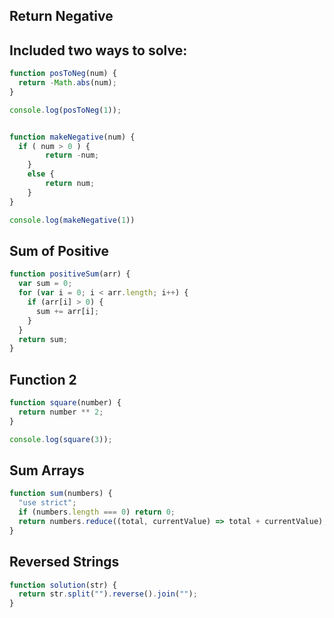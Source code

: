 ## Return Negative
## Included two ways to solve:

```js
function posToNeg(num) {
  return -Math.abs(num);
}

console.log(posToNeg(1));


function makeNegative(num) {
  if ( num > 0 ) {
        return -num;
    }
    else {
        return num;
    }
}

console.log(makeNegative(1))
```

## Sum of Positive

```js
function positiveSum(arr) {
  var sum = 0;
  for (var i = 0; i < arr.length; i++) {
    if (arr[i] > 0) {
      sum += arr[i];
    }
  }
  return sum;
}
```

## Function 2

```js
function square(number) {
  return number ** 2;
}

console.log(square(3));
```

## Sum Arrays

```js
function sum(numbers) {
  "use strict";
  if (numbers.length === 0) return 0;
  return numbers.reduce((total, currentValue) => total + currentValue);
}
```

## Reversed Strings

```js
function solution(str) {
  return str.split("").reverse().join("");
}
```
